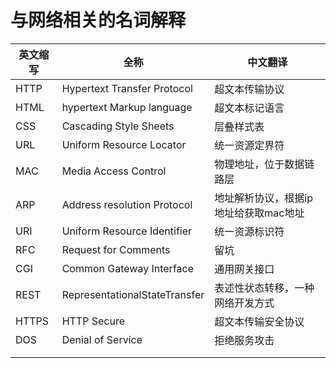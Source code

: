 与网络相关的名词解释
===========
| 英文缩写 | 全称 | 中文翻译 |
| --- | --- | --- |
| HTTP | Hypertext Transfer Protocol | 超文本传输协议 |
| HTML | hypertext Markup language | 超文本标记语言 |
| CSS | Cascading Style Sheets | 层叠样式表 |
| URL | Uniform Resource Locator | 统一资源定界符 |
| MAC | Media Access Control | 物理地址，位于数据链路层 |
| ARP | Address resolution Protocol | 地址解析协议，根据ip地址给获取mac地址 |
| URI | Uniform Resource Identifier | 统一资源标识符 |
| RFC | Request for Comments | 留坑 |
| CGI | Common Gateway Interface | 通用网关接口 |
| REST | RepresentationalStateTransfer | 表述性状态转移，一种网络开发方式 |
| HTTPS | HTTP Secure | 超文本传输安全协议 |
| DOS | Denial of Service | 拒绝服务攻击 |
|  |  |  |
|  |  |  |